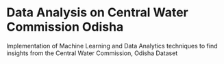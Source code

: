 # Data Analysis on Central Water Commission Odisha
Implementation of Machine Learning and Data Analytics techniques to find insights from the Central Water Commission, Odisha Dataset
